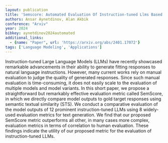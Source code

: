 ```yaml
---
layout: publication
title: 'Semscore: Automated Evaluation Of Instruction-tuned Llms Based On Semantic Textual Similarity'
authors: Ansar Aynetdinov, Alan Akbik
conference: "Arxiv"
year: 2024
bibkey: aynetdinov2024automated
additional_links:
  - {name: "Paper", url: 'https://arxiv.org/abs/2401.17072'}
tags: ['Language Modeling', 'Applications']
---
```

Instruction-tuned Large Language Models (LLMs) have recently showcased
remarkable advancements in their ability to generate fitting responses to
natural language instructions. However, many current works rely on manual
evaluation to judge the quality of generated responses. Since such manual
evaluation is time-consuming, it does not easily scale to the evaluation of
multiple models and model variants. In this short paper, we propose a
straightforward but remarkably effective evaluation metric called SemScore, in
which we directly compare model outputs to gold target responses using semantic
textual similarity (STS). We conduct a comparative evaluation of the model
outputs of 12 prominent instruction-tuned LLMs using 8 widely-used evaluation
metrics for text generation. We find that our proposed SemScore metric
outperforms all other, in many cases more complex, evaluation metrics in terms
of correlation to human evaluation. These findings indicate the utility of our
proposed metric for the evaluation of instruction-tuned LLMs.
